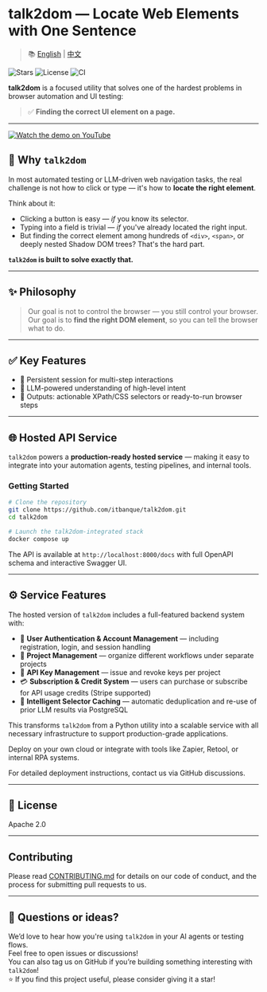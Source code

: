 # talk2dom — Locate Web Elements with One Sentence

> 📚 [English](./README.md) | [中文](./README.zh.md)

![Stars](https://img.shields.io/github/stars/itbanque/talk2dom?style=social)
![License](https://img.shields.io/github/license/itbanque/talk2dom)
![CI](https://github.com/itbanque/talk2dom/actions/workflows/test.yaml/badge.svg)

**talk2dom** is a focused utility that solves one of the hardest problems in browser automation and UI testing:

> ✅ **Finding the correct UI element on a page.**

---

[![Watch the demo on YouTube](https://img.youtube.com/vi/6S3dOdWj5Gg/0.jpg)](https://youtu.be/6S3dOdWj5Gg)


## 🧠 Why `talk2dom`

In most automated testing or LLM-driven web navigation tasks, the real challenge is not how to click or type — it's how to **locate the right element**.

Think about it:

- Clicking a button is easy — *if* you know its selector.
- Typing into a field is trivial — *if* you've already located the right input.
- But finding the correct element among hundreds of `<div>`, `<span>`, or deeply nested Shadow DOM trees? That's the hard part.

**`talk2dom` is built to solve exactly that.**

---

## ✨ Philosophy

> Our goal is not to control the browser — you still control your browser. 
> Our goal is to **find the right DOM element**, so you can tell the browser what to do.

---

## ✅ Key Features

- 🔁 Persistent session for multi-step interactions  
- 🧠 LLM-powered understanding of high-level intent  
- 🧩 Outputs: actionable XPath/CSS selectors or ready-to-run browser steps  

---

## 🌐 Hosted API Service

`talk2dom` powers a **production-ready hosted service** — making it easy to integrate into your automation agents, testing pipelines, and internal tools.

### Getting Started

```bash
# Clone the repository
git clone https://github.com/itbanque/talk2dom.git
cd talk2dom

# Launch the talk2dom-integrated stack
docker compose up
```

The API is available at `http://localhost:8000/docs` with full OpenAPI schema and interactive Swagger UI.

---

## ⚙️ Service Features

The hosted version of `talk2dom` includes a full-featured backend system with:

* 🔐 **User Authentication & Account Management** — including registration, login, and session handling
* 🧾 **Project Management** — organize different workflows under separate projects
* 🔑 **API Key Management** — issue and revoke keys per project
* 💳 **Subscription & Credit System** — users can purchase or subscribe for API usage credits (Stripe supported)
* 🧠 **Intelligent Selector Caching** — automatic deduplication and re-use of prior LLM results via PostgreSQL

This transforms `talk2dom` from a Python utility into a scalable service with all necessary infrastructure to support production-grade applications.

Deploy on your own cloud or integrate with tools like Zapier, Retool, or internal RPA systems.

For detailed deployment instructions, contact us via GitHub discussions.

---

## 📄 License

Apache 2.0

---

## Contributing

Please read [CONTRIBUTING.md](https://github.com/itbanque/talk2dom/blob/main/CONTRIBUTING.md) for details on our code of conduct, and the process for submitting pull requests to us.

---

## 💬 Questions or ideas?

We’d love to hear how you're using `talk2dom` in your AI agents or testing flows.  
Feel free to open issues or discussions!  
You can also tag us on GitHub if you’re building something interesting with `talk2dom`!  
⭐️ If you find this project useful, please consider giving it a star!